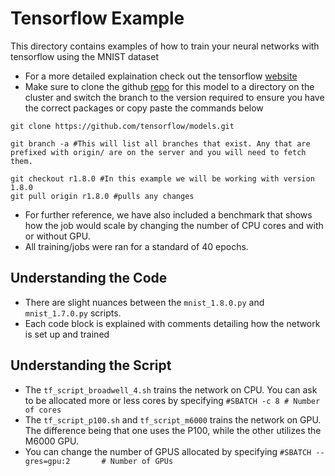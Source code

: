 # Tensorflow Example

This directory contains examples of how to train your neural networks with tensorflow using the MNIST dataset
  * For a more detailed explaination check out the tensorflow [website](https://www.tensorflow.org/versions/r1.0/get_started/mnist/beginners)
  * Make sure to clone the github [repo](https://github.com/tensorflow/models/tree/r1.8.0) for this model to a directory on the cluster and switch the branch to the version required to ensure you have the correct packages or copy paste the commands below 
  ```
  git clone https://github.com/tensorflow/models.git

  git branch -a #This will list all branches that exist. Any that are prefixed with origin/ are on the server and you will need to fetch them.

  git checkout r1.8.0 #In this example we will be working with version 1.8.0
  git pull origin r1.8.0 #pulls any changes
  ```
  * For further reference, we have also included a benchmark that shows how the job would scale by changing the number of CPU cores and with or without GPU.
  * All training/jobs were ran for a standard of 40 epochs.

## Understanding the Code 

  * There are slight nuances between the ``mnist_1.8.0.py`` and ``mnist_1.7.0.py`` scripts.
  * Each code block is explained with comments detailing how the network is set up and trained

## Understanding the Script

  * The ``tf_script_broadwell_4.sh`` trains the network on CPU. You can ask to be allocated more or less cores by specifying ``#SBATCH -c 8 # Number of cores``
  * The ``tf_script_p100.sh`` and ``tf_script_m6000`` trains the network on GPU. The difference being that one uses the P100, while the other utilizes the M6000 GPU.
  * You can change the number of GPUS allocated by specifying ``#SBATCH --gres=gpu:2       # Number of GPUs``





